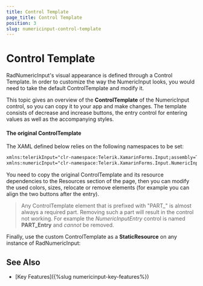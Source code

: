 ```yaml
---
title: Control Template
page_title: Control Template
position: 3
slug: numericinput-control-template
---
```


# Control Template

RadNumericInput's visual appearance is defined through a Control Template. In order to customize the way the NumericInput looks, you would need to take the default ControlTemplate and modify it. 

This topic gives an overview of the **ControlTemplate** of the NumericInput control, so you can copy it to your app and make changes. The template consists of decrease and increase buttons, the entry control for entering values as well as the accompanying styles.  

#### The original ControlTemplate

The XAML defined below relies on the following namespaces to be set:

```xml
xmlns:telerikInput="clr-namespace:Telerik.XamarinForms.Input;assembly=Telerik.XamarinForms.Input"
xmlns:numericInput="clr-namespace:Telerik.XamarinForms.Input.NumericInput;assembly=Telerik.XamarinForms.Input"
```

<snippet id='numericinput-resources-controltemplate' />

You need to copy the original ControlTemplate and its resource dependencies to the Resources section of the page, then you can modify the used colors, sizes, relocate or remove elements (for example you can align the two buttons after the entry). 

> Any ControlTemplate element that is prefixed with "PART_" is almost always a required part. Removing such a part will result in the control not working. For example the *NumericInputEntry* control is named **PART_Entry** and *cannot* be removed.

Finally, use the custom ControlTemplate as a **StaticResource** on any instance of RadNumericInput:

<snippet id='numericinput-control-controltemplate' />

## See Also

- [Key Features]({%slug numericinput-key-features%})